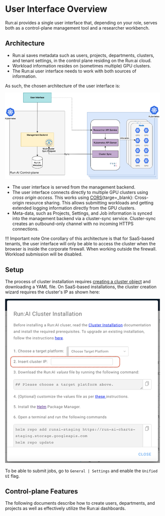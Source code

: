 # User Interface Overview

Run:ai provides a single user interface that, depending on your role, serves both as a control-plane management tool and a researcher workbench. 

## Architecture

* Run:ai saves metadata such as users, projects, departments, clusters, and tenant settings, in the control plane residing on the Run:ai cloud.
* Workload information resides on (sometimes multiple) GPU clusters. 
* The Run:ai user interface needs to work with both sources of information. 

As such, the chosen architecture of the user interface is:

![ui-architecture.png](img/ui-architecture.png)

* The user interface is served from the management backend.
* The user interface connects directly to multiple GPU clusters using _cross origin access_. This works using [CORS](https://developer.mozilla.org/en-US/docs/Web/HTTP/CORS){targe=_blank}: Cross-origin resource sharing. This allows submitting workloads and getting extended logging information directly from the GPU clusters. 
* Meta-data, such as Projects, Settings, and Job information is synced into the management backend via a cluster-sync service. Cluster-sync creates an outbound-only channel with no incoming HTTPS connections.  

!!! Important note
    One corollary of this architecture is that for SaaS-based tenants, the user interface will only be able to access the cluster when the browser is inside the corporate firewall. When working outside the firewall. Workload submission will be disabled. 


## Setup

The process of cluster installation requires [creating a cluster object](../runai-setup/cluster-setup/cluster-install.md) and downloading a YAML file. 
On SaaS-based installations, the cluster creation wizard requires the cluster's IP as shown here:

![cluster-wizard.png](img/cluster-wizard.png)

To be able to submit jobs, go to `General | Settings` and enable the `Unified UI` flag. 

## Control-plane Features

The following documents describe how to create users, departments, and projects as well as effectively utilize the Run:ai dashboards.